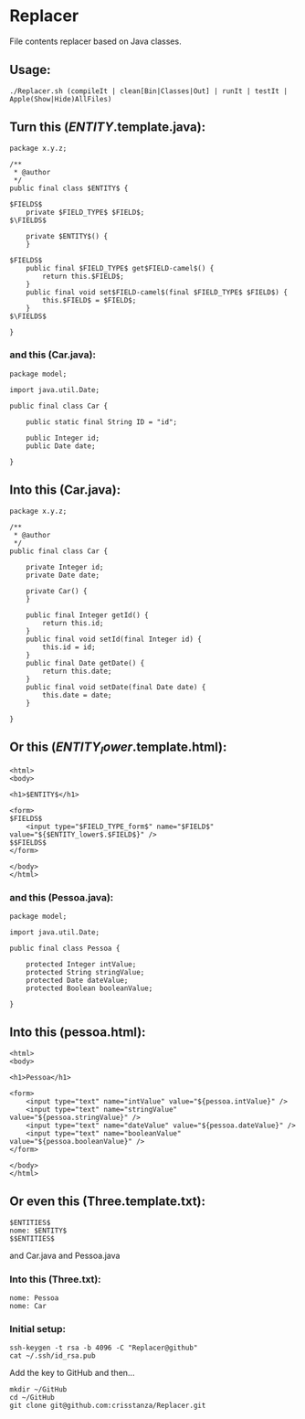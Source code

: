 # Replacer
File contents replacer based on Java classes.

## Usage:

	./Replacer.sh (compileIt | clean[Bin|Classes|Out] | runIt | testIt | Apple(Show|Hide)AllFiles)

## Turn this ($ENTITY$.template.java):

	package x.y.z;
	
	/**
	 * @author 
	 */
	public final class $ENTITY$ {
	
	$FIELDS$
		private $FIELD_TYPE$ $FIELD$;
	$\FIELDS$
	
		private $ENTITY$() {
		}
	
	$FIELDS$
		public final $FIELD_TYPE$ get$FIELD-camel$() {
			return this.$FIELD$;
		}
		public final void set$FIELD-camel$(final $FIELD_TYPE$ $FIELD$) {
			this.$FIELD$ = $FIELD$;
		}
	$\FIELDS$
	
	}

### and this (Car.java):

	package model;
	
	import java.util.Date;
	
	public final class Car {
	
		public static final String ID = "id";
	
		public Integer id;
		public Date date;
	
	}

## Into this (Car.java):

	package x.y.z;
	
	/**
	 * @author 
	 */
	public final class Car {
	
		private Integer id;
		private Date date;
	
		private Car() {
		}
	
		public final Integer getId() {
			return this.id;
		}
		public final void setId(final Integer id) {
			this.id = id;
		}
		public final Date getDate() {
			return this.date;
		}
		public final void setDate(final Date date) {
			this.date = date;
		}
	
	}

## Or this ($ENTITY_lower$.template.html):

	<html>
	<body>
	
	<h1>$ENTITY$</h1>
	
	<form>
	$FIELDS$
		<input type="$FIELD_TYPE_form$" name="$FIELD$" value="${$ENTITY_lower$.$FIELD$}" />
	$$FIELDS$
	</form>
	
	</body>
	</html>

### and this (Pessoa.java):

	package model;
	
	import java.util.Date;
	
	public final class Pessoa {
	
		protected Integer intValue;
		protected String stringValue;
		protected Date dateValue;
		protected Boolean booleanValue;
	
	}

## Into this (pessoa.html):

	<html>
	<body>
	
	<h1>Pessoa</h1>
	
	<form>
		<input type="text" name="intValue" value="${pessoa.intValue}" />
		<input type="text" name="stringValue" value="${pessoa.stringValue}" />
		<input type="text" name="dateValue" value="${pessoa.dateValue}" />
		<input type="text" name="booleanValue" value="${pessoa.booleanValue}" />
	</form>
	
	</body>
	</html>

## Or even this (Three.template.txt):

	$ENTITIES$
	nome: $ENTITY$
	$$ENTITIES$

and Car.java and Pessoa.java

### Into this (Three.txt):

	nome: Pessoa
	nome: Car

### Initial setup:

	ssh-keygen -t rsa -b 4096 -C "Replacer@github"
	cat ~/.ssh/id_rsa.pub

Add the key to GitHub and then...

	mkdir ~/GitHub
	cd ~/GitHub
	git clone git@github.com:crisstanza/Replacer.git
